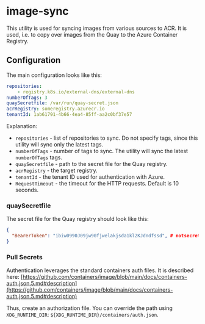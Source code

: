 # image-sync

This utility is used for syncing images from various sources to ACR. It is used, i.e. to copy over images from the Quay to the Azure Container Registry.

## Configuration

The main configuration looks like this:

```YAML
repositories:
    - registry.k8s.io/external-dns/external-dns
numberOfTags: 3
quaySecretfile: /var/run/quay-secret.json
acrRegistry: someregistry.azurecr.io
tenantId: 1ab61791-4b66-4ea4-85ff-aa2c0bf37e57
```

Explanation:
- `repositories` - list of repositories to sync. Do not specify tags, since this utility will sync only the latest tags.
- `numberOfTags` - number of tags to sync. The utility will sync the latest `numberOfTags` tags.
- `quaySecretfile` - path to the secret file for the Quay registry.
- `acrRegistry` - the target registry.
- `tenantId` - the tenant ID used for authentication with Azure.
- `RequestTimeout` - the timeout for the HTTP requests. Default is 10 seconds.


### quaySecretfile

The secret file for the Quay registry should look like this:
```JSON
{
  "BearerToken": "ibiw0990J09jw90fjwelakjsda1kl2KJdndfssd", # notsecret
}
```

### Pull Secrets

Authentication leverages the standard containers auth files. It is described here: [https://github.com/containers/image/blob/main/docs/containers-auth.json.5.md#description](https://github.com/containers/image/blob/main/docs/containers-auth.json.5.md#description)

Thus, create an authorization file. You can override the path using `XDG_RUNTIME_DIR`: `${XDG_RUNTIME_DIR}/containers/auth.json`.

